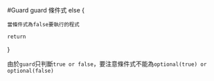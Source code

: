 #Guard
guard 條件式 else {

```當條件式為false要執行的程式```

```return ```

}

由於```guard```只判斷```true or false```，要注意條件式不能為```optional(true) or optional(false)```